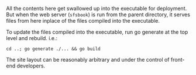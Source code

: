 All the contents here get swallowed up into the executable for
deployment. But when the web server (`sfsbook`) is run from the parent
directory, it serves files from here inplace of the files compiled
into the executable.

To update the files compiled into the executable, run go generate at the top
level and rebuild. i.e.:

	cd ..; go generate ./... && go build 

The site layout can be reasonably arbitrary and under the control of
front-end developers. 

